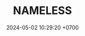 ---
layout: teamCard
permalink: /team/:title.html
categories: LI LI4
maincover: /assets/logos/BDLF.png
puntosLJMAYO24:
date: 2024-05-02 10:29:20 +0700
title: NAMELESS
route: /liga-indigo-platino
tag: johto042024
color: black
puntosLJ202404: 12
grupo: sur
background: '#F16C38'
cover: /assets/backCard.png
team: NAMELESS
ID: NS
puntos: 12
pj: 5
#PARTIDO 1
j1: RONDA 1
p1: RNT
pp1: NL
bg1: rock
r1: 0
rr1: 3
pt1: 3
pj1: 1
#PARTIDO 2
j2: RONDA 2
p2: I2A
pp2: NL
bg2: rock
r2: 1
rr2: 2
pt2: 2
pj2: 1 
#PARTIDO 3
j3: RONDA 3
p3: TAE
pp3: NL
bg3: rock
r3: 0
rr3: 3
pt3: 3
pj3: 1 
#PARTIDO 4
j4: RONDA 4
p4: NL
pp4: GOD
bg4: rock
r4: 3
rr4: 0
pt4: 3
pj4: 1
#PARTIDO 5
j5: RONDA 5
p5: SOJ
pp5: NL
bg5: rock
r5: 
rr5:
pt5: 0
pj5: 0 
#PARTIDO 6
j6: RONDA 6
p6: HG BETA
pp6: NL
bg6: rock
r6: 2
rr6: 1
pt6: 1
pj6: 1 
#PARTIDO 7
j7: RONDA 7
p7:  HG OL
pp7: NL
bg7: rock
r7: 
rr7: 
pt7: 0
pj7: 0 
#PARTIDO 8
j8: RONDA 8
p8:  EK
pp8: NL
bg8: rock
rr8: 
r8: 
pt8: 0
pj8: 0
#PARTIDO 9
j9: RONDA 9
p9:  JNS
pp9: NL
bg9: rock
r9: 
rr9:
pt9: 0
pj9: 0
#PARTIDO 10
j10: RONDA 10
p10: NL
pp10: NS
bg10: rock
r10: 
rr10: 
pt10: 0
pj10: 0 
#PARTIDO 11
j11: RONDA 11
p11: CS
pp11: NL
bg11: rock
r11: 
rr11:
pt11: 0
pj11 : 0 
stream: <i class="fa-brands fa-twitch text-white"></i>
dia: 28
hora: '21:10'
---